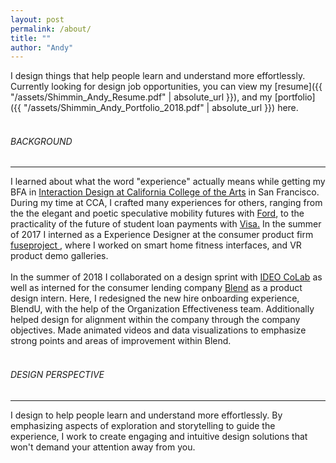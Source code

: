 ```yaml
---
layout: post
permalink: /about/
title: ""
author: "Andy"
---
```


 I design things that help people learn and understand more effortlessly. Currently looking for design job opportunities, you can view my [resume]({{ "/assets/Shimmin_Andy_Resume.pdf" | absolute_url }}), and my [portfolio]({{ "/assets/Shimmin_Andy_Portfolio_2018.pdf" | absolute_url }}) here.
 <br>
 <br>

###### BACKGROUND
---
 I learned about what the word "experience" actually means while getting my BFA in [Interaction Design at California College of the Arts](http://www.ixd.cca.edu/#bfaintro) in San Francisco. During my time at CCA, I crafted many experiences for others, ranging from the the elegant and poetic speculative mobility futures with [Ford](http://greenfieldlabs.com/), to the practicality of the future of student loan payments with [Visa.](http://usa.visa.com/) In the summer of 2017 I interned as a Experience Designer at the consumer product firm [fuseproject ](http://fuseproject.com/), where I worked on smart home fitness interfaces, and VR product demo galleries.
 <br>
 <br>
 In the summer of 2018 I collaborated on a design sprint with [IDEO CoLab](http://ideocolab.com/) as well as interned for the consumer lending company [Blend](http://blend.com/) as a product design intern. Here, I redesigned the new hire onboarding experience, BlendU, with the help of the Organization Effectiveness team. Additionally helped design for alignment within the company through the company objectives. Made animated videos and data visualizations to emphasize strong points and areas of improvement within Blend.
<br>
<br>
###### DESIGN PERSPECTIVE
---
I design to help people learn and understand more effortlessly. By emphasizing aspects of exploration and storytelling to guide the experience, I work to create engaging and intuitive design solutions that won't demand your attention away from you.
